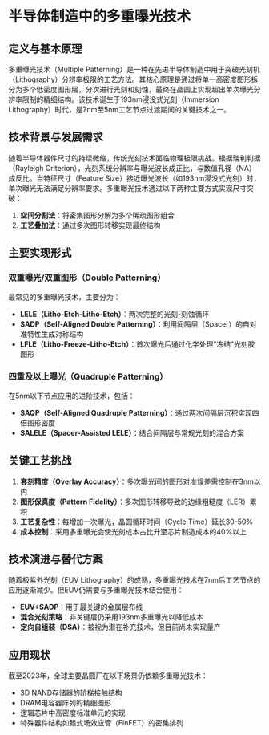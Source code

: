 # 半导体制造中的多重曝光技术

## 定义与基本原理
多重曝光技术（Multiple Patterning）是一种在先进半导体制造中用于突破光刻机（Lithography）分辨率极限的工艺方法。其核心原理是通过将单一高密度图形拆分为多个低密度图形层，分次进行光刻和刻蚀，最终在晶圆上实现超出单次曝光分辨率限制的精细结构。该技术诞生于193nm浸没式光刻（Immersion Lithography）时代，是7nm至5nm工艺节点过渡期间的关键技术之一。

## 技术背景与发展需求
随着半导体器件尺寸的持续微缩，传统光刻技术面临物理极限挑战。根据瑞利判据（Rayleigh Criterion），光刻系统分辨率与曝光波长成正比，与数值孔径（NA）成反比。当特征尺寸（Feature Size）接近曝光波长（如193nm浸没式光刻）时，单次曝光无法满足分辨率要求。多重曝光技术通过以下两种主要方式实现尺寸突破：
1. **空间分割法**：将密集图形分解为多个稀疏图形组合
2. **工艺叠加法**：通过多次图形转移实现最终结构

## 主要实现形式
### 双重曝光/双重图形（Double Patterning）
最常见的多重曝光技术，主要分为：
- **LELE（Litho-Etch-Litho-Etch）**：两次完整的光刻-刻蚀循环
- **SADP（Self-Aligned Double Patterning）**：利用间隔层（Spacer）的自对准特性生成对称结构
- **LFLE（Litho-Freeze-Litho-Etch）**：首次曝光后通过化学处理"冻结"光刻胶图形

### 四重及以上曝光（Quadruple Patterning）
在5nm以下节点应用的进阶技术，包括：
- **SAQP（Self-Aligned Quadruple Patterning）**：通过两次间隔层沉积实现四倍图形密度
- **SALELE（Spacer-Assisted LELE）**：结合间隔层与常规光刻的混合方案

## 关键工艺挑战
1. **套刻精度（Overlay Accuracy）**：多次曝光间的图形对准误差需控制在3nm以内
2. **图形保真度（Pattern Fidelity）**：多次图形转移导致的边缘粗糙度（LER）累积
3. **工艺复杂性**：每增加一次曝光，晶圆循环时间（Cycle Time）延长30-50%
4. **成本控制**：采用多重曝光会使光刻成本占比升至芯片制造成本的40%以上

## 技术演进与替代方案
随着极紫外光刻（EUV Lithography）的成熟，多重曝光技术在7nm后工艺节点的应用逐渐减少。但EUV仍需要与多重曝光技术结合使用：
- **EUV+SADP**：用于最关键的金属层布线
- **混合光刻策略**：非关键层仍采用193nm多重曝光以降低成本
- **定向自组装（DSA）**：被视为潜在补充技术，但目前尚未实现量产

## 应用现状
截至2023年，全球主要晶圆厂在以下场景仍依赖多重曝光技术：
- 3D NAND存储器的阶梯接触结构
- DRAM电容器阵列的精细图形
- 逻辑芯片中高密度标准单元的实现
- 特殊器件结构如鳍式场效应管（FinFET）的密集排列